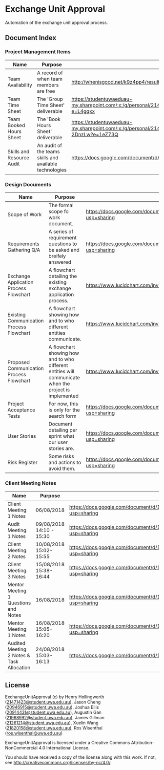 # Exchange Unit Approval
Automation of the exchange unit approval process.

## Document Index

### Project Management Items
| Name | Purpose | Location|
|------|---------|---------|
| Team Availability | A record of when team members are free | http://whenisgood.net/k9z4pp4/results/dakdyr8
| Team Time Sheet | The 'Group Time Sheet' deliverable | https://studentuwaeduau-my.sharepoint.com/:x:/g/personal/21471423_student_uwa_edu_au/EajGA6zduTdAiHLIwwOIr4cB1nkB77cRg0XKk0DANpS4Hw?e=L4gqxx
| Team Booked Hours Sheet | The 'Book Hours Sheet' deliverable | https://studentuwaeduau-my.sharepoint.com/:x:/g/personal/21471423_student_uwa_edu_au/ETEtg2uRvV9JuOHaXFNMg4IBVgbHWze4gNXFSsn-2DnzLw?e=1eZ73Q
| Skills and Resource Audit | An audit of the teams skills and available technologies | https://docs.google.com/document/d/1JaGGeTomoZ4wiJrZkwlBtQWwbJSzNFsRh3Mgc683ud4/edit?usp=sharing

### Design Documents
| Name | Purpose | Location|
|------|---------|---------|
| Scope of Work | The formal scope fo work document. | https://docs.google.com/document/d/1hzsphYwCaM4Cp4AHWbQEjavldIIpR4219eS1xQPRJAs/edit?usp=sharing
| Requirements Gathering Q/A | A series of requirement questions to be asked and breifely answered | https://docs.google.com/document/d/1DUcOZpU-bf4NuRfM3Ps1jvzjafvCsmqWtG0WBbdX06I/edit?usp=sharing
| Exchange Application Process Flowchart | A flowchart detailing the existing exchange application process. | https://www.lucidchart.com/invitations/accept/6557347f-c50c-42f0-b50f-6711588a8249
| Existing Communication Process Flowchart | A flowchart showing how and to who different entities communicate. | https://www.lucidchart.com/invitations/accept/9863d42f-3a4d-45a4-a178-68c427fbe090
| Proposed Communication Process Flowchart | A flowchart showing how and to who different entities will communicate when the project is implemented | https://www.lucidchart.com/invitations/accept/329e5b98-ea86-45e4-bef4-c8e9ee3badf8
| Project Acceptance Tests | For now, this is only for the search form | https://docs.google.com/document/d/17f8f_OZ8KZg9K_H_xM-yoc8FRIKmNsvT_1tsB5NaC5Q/edit?usp=sharing
| User Stories | Document detailing per sprint what our user stories are. | https://docs.google.com/document/d/177y5c7_CgxiBHOAfjFETm31pY17ebNv8PxTSsWcy-Iw/edit?usp=sharing
| Risk Register | Some risks and actions to avoid them. | https://docs.google.com/document/d/1XezEW9XmIpJqe9lMXQ4i1SXS8p3d2UZSIqWs1Siq0Bo/edit?usp=sharing

### Client Meeting Notes
| Name | Purpose | Location|
|------|---------|---------|
| Client Meeting 1 Notes | 06/08/2018 | https://docs.google.com/document/d/1HcdILR31IKStN5MduLGdf4MgZpuen0HVt0qO1BcZ0CE/edit?usp=sharing
| Audit Meeting 1 Notes | 09/08/2018 14:10 - 15:30 | https://docs.google.com/document/d/1Nxk-VlIZfNkuaq0PZUJyM6Do1lZtxfoXO-xX_dLySc8/edit?usp=sharing |
| Client Meeting 2 Notes | 10/08/2018 15:02-15:55 | https://docs.google.com/document/d/1Qy5r8CcwlKQVKjjgNZt7GXewCEV0ZdPZg5ctElkHwJY/edit?usp=sharing |
| Client Meeting 3 Notes | 15/08/2018 15:38-16:44 | https://docs.google.com/document/d/1MDC6awTdmaHYMSnWTM0UICSgvlmna1P3tHwJdSFSDIQ/edit?usp=sharing |
| Mentor Meeting 1 Questions and Notes | 16/08/2018 | https://docs.google.com/document/d/14y2D4a-uu6OoEJcWEIlkJRlL4-V6u4nSdY39QSU35YI/edit?usp=sharing |
| Mentor Meeting 1 Notes | 16/08/2018 15:05-16:20 | https://docs.google.com/document/d/11RsvLUr-8UpzFFUaTtm9Y-LTiv4-HBJnazVkOKdygpg/edit?usp=sharing |
| Audited Meeting 2 Notes & Task Allocation | 24/08/2018 15:03-16:13 | https://docs.google.com/document/d/1VmcXWwOu-_Aae3WXsIyDmmJdd4bla0evX2GGk1aISis/edit |
## License

ExchangeUnitApproval (c) by Henry Hollingworth (21471423@student.uwa.edu.au),
                            Jason Cheng (20946915@student.uwa.edu.au),
                            Joshua Ellis (20914431@student.uwa.edu.au),
                            Augustin Gan (21988992@student.uwa.edu.au),
                            James Gillman (21261214@student.uwa.edu.au),
                            Xuelin Wang (21820158@student.uwa.edu.au),
                            Ros Wisenthal (ros.wisenthal@uwa.edu.au)

ExchangeUnitApproval is licensed under a
Creative Commons Attribution-NonCommercial 4.0 International License.

You should have received a copy of the license along with this
work. If not, see <http://creativecommons.org/licenses/by-nc/4.0/>.
